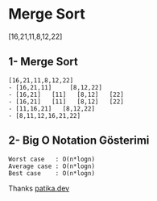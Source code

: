# Merge Sort
 [16,21,11,8,12,22]

 ## 1- Merge Sort
 ```
 [16,21,11,8,12,22] 
 - [16,21,11]     [8,12,22]
 - [16,21]   [11]   [8,12]   [22]
 - [16,21]   [11]   [8,12]   [22]
 - [11,16,21]   [8,12,22]
 - [8,11,12,16,21,22]
 ```
 
 ## 2- Big O Notation Gösterimi
 ```
 Worst case   : O(n*logn)
 Average case : O(n*logn)
 Best case    : O(n*logn)
 ```
 Thanks 
 [patika.dev](https://app.patika.dev)